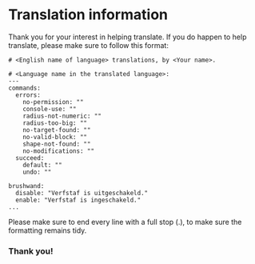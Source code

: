 # Translation information

Thank you for your interest in helping translate. If you do happen to help translate, please make sure to follow this format:
````
# <English name of language> translations, by <Your name>.

# <Language name in the translated language>:
---
commands:
  errors:
    no-permission: ""
    console-use: ""
    radius-not-numeric: ""
    radius-too-big: ""
    no-target-found: ""
    no-valid-block: ""
    shape-not-found: ""
    no-modifications: ""
  succeed:
    default: ""
    undo: ""

brushwand:
  disable: "Verfstaf is uitgeschakeld."
  enable: "Verfstaf is ingeschakeld."
...
````
Please make sure to end every line with a full stop (.), to make sure the formatting remains tidy.

### Thank you!